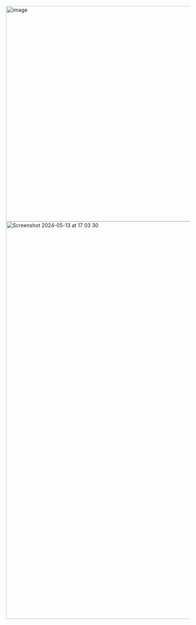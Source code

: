 <img width="589" alt="image" src="https://github.com/TodePond/GulfOfMexico/assets/15892272/7d68f18e-106f-4b46-937a-5e4753bc4096">

<img width="1087" alt="Screenshot 2024-05-13 at 17 03 30" src="https://github.com/TodePond/GulfOfMexico/assets/15892272/57131903-5710-4d91-9f0c-60e91fb6c49d">
